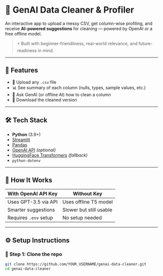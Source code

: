 # 🧠 GenAI Data Cleaner & Profiler

An interactive app to upload a messy CSV, get column-wise profiling, and receive **AI-powered suggestions** for cleaning — powered by OpenAI *or* a free offline model. 

> ⚡ Built with beginner-friendliness, real-world relevance, and future-readiness in mind.

---

## 🚀 Features

- 📂 Upload any `.csv` file
- 📊 See summary of each column (nulls, types, sample values, etc.)
- 🤖 Ask GenAI (or offline AI) how to clean a column
- 💾 Download the cleaned version

---

## 🛠️ Tech Stack

- **Python** (3.9+)
- [Streamlit](https://streamlit.io/)
- [Pandas](https://pandas.pydata.org/)
- [OpenAI API](https://platform.openai.com/) *(optional)*
- [HuggingFace Transformers](https://huggingface.co/transformers/) *(fallback)*
- `python-dotenv`

---

## 🧩 How It Works

| With OpenAI API Key | Without Key |
|---------------------|-------------|
| Uses GPT-3.5 via API | Uses offline T5 model |
| Smarter suggestions | Slower but still usable |
| Requires `.env` setup | No setup needed |

---

## ⚙️ Setup Instructions

### 🔹 Step 1: Clone the repo

```bash
git clone https://github.com/YOUR_USERNAME/genai-data-cleaner.git
cd genai-data-cleaner
